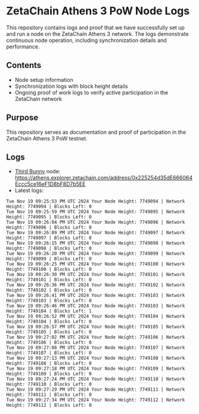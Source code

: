 # ZetaChain Athens 3 PoW Node Logs
This repository contains logs and proof that we have successfully set up and run a node on the ZetaChain Athens 3 network. The logs demonstrate continuous node operation, including synchronization details and performance.

## Contents
- Node setup information
- Synchronization logs with block height details
- Ongoing proof of work logs to verify active participation in the ZetaChain network

## Purpose
This repository serves as documentation and proof of participation in the ZetaChain Athens 3 PoW testnet.

## Logs

- [Third Bunny](https://thirdbunny.xyz/) node: https://athens.explorer.zetachain.com/address/0x225254d35dE666064Eccc5ce16eF1D8bF8D7b5EE
- Latest logs:
```
Tue Nov 19 09:25:53 PM UTC 2024 Your Node Height: 7749094 | Network Height: 7749094 | Blocks Left: 0
Tue Nov 19 09:25:59 PM UTC 2024 Your Node Height: 7749095 | Network Height: 7749095 | Blocks Left: 0
Tue Nov 19 09:26:04 PM UTC 2024 Your Node Height: 7749096 | Network Height: 7749096 | Blocks Left: 0
Tue Nov 19 09:26:09 PM UTC 2024 Your Node Height: 7749097 | Network Height: 7749097 | Blocks Left: 0
Tue Nov 19 09:26:15 PM UTC 2024 Your Node Height: 7749098 | Network Height: 7749098 | Blocks Left: 0
Tue Nov 19 09:26:20 PM UTC 2024 Your Node Height: 7749099 | Network Height: 7749099 | Blocks Left: 0
Tue Nov 19 09:26:25 PM UTC 2024 Your Node Height: 7749100 | Network Height: 7749100 | Blocks Left: 0
Tue Nov 19 09:26:30 PM UTC 2024 Your Node Height: 7749101 | Network Height: 7749101 | Blocks Left: 0
Tue Nov 19 09:26:36 PM UTC 2024 Your Node Height: 7749102 | Network Height: 7749102 | Blocks Left: 0
Tue Nov 19 09:26:41 PM UTC 2024 Your Node Height: 7749103 | Network Height: 7749103 | Blocks Left: 0
Tue Nov 19 09:26:46 PM UTC 2024 Your Node Height: 7749103 | Network Height: 7749104 | Blocks Left: 1
Tue Nov 19 09:26:52 PM UTC 2024 Your Node Height: 7749104 | Network Height: 7749104 | Blocks Left: 0
Tue Nov 19 09:26:57 PM UTC 2024 Your Node Height: 7749105 | Network Height: 7749105 | Blocks Left: 0
Tue Nov 19 09:27:02 PM UTC 2024 Your Node Height: 7749106 | Network Height: 7749106 | Blocks Left: 0
Tue Nov 19 09:27:08 PM UTC 2024 Your Node Height: 7749107 | Network Height: 7749107 | Blocks Left: 0
Tue Nov 19 09:27:13 PM UTC 2024 Your Node Height: 7749108 | Network Height: 7749108 | Blocks Left: 0
Tue Nov 19 09:27:18 PM UTC 2024 Your Node Height: 7749109 | Network Height: 7749109 | Blocks Left: 0
Tue Nov 19 09:27:24 PM UTC 2024 Your Node Height: 7749110 | Network Height: 7749110 | Blocks Left: 0
Tue Nov 19 09:27:29 PM UTC 2024 Your Node Height: 7749111 | Network Height: 7749111 | Blocks Left: 0
Tue Nov 19 09:27:34 PM UTC 2024 Your Node Height: 7749112 | Network Height: 7749112 | Blocks Left: 0
```
